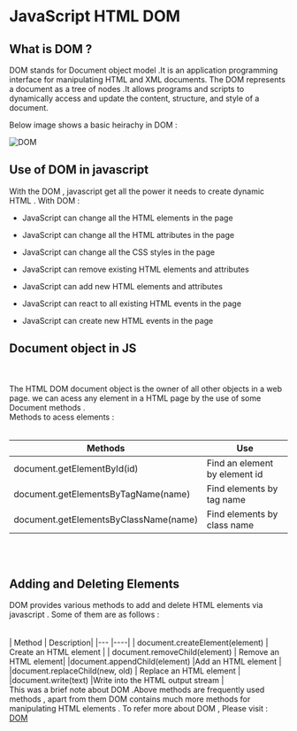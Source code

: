 

# JavaScript HTML DOM



## What is DOM ?
 DOM stands for Document object model .It is an application programming interface for manipulating HTML and XML documents. The DOM represents a document as a tree of nodes .It allows programs and scripts to dynamically access and update the content, structure, and style of a document.


Below image shows a basic heirachy in DOM :


![DOM ](https://searchengineland.com/figz/wp-content/seloads/2015/05/Microsoft-PowerPoint.jpg)


## Use of DOM in javascript 

With the DOM , javascript get all the power it needs to create dynamic HTML . With DOM :

* JavaScript can change all the HTML elements in the page

* JavaScript can change all the HTML attributes in the page

* JavaScript can change all the CSS styles in the page

* JavaScript can remove existing HTML elements and attributes 

* JavaScript can add new HTML elements and attributes

* JavaScript can react to all existing HTML events in the page

* JavaScript can create new HTML events in the page


## Document object in JS
<br>
<br>
The HTML DOM document object is the owner of all other objects in a  web page.  we can acess any element in a HTML page by the use of some Document methods . 
<br>
Methods to acess elements :
<br>

<br>

| Methods  | Use |
| ------------ | ------------- |
| document.getElementById(id) |  Find an element by element id |
| document.getElementsByTagName(name)  | Find elements by tag name  |
| document.getElementsByClassName(name)  | 	Find elements by class name  |

<br>
<br>

## Adding and Deleting Elements
DOM provides various methods to add and delete HTML elements via javascript . Some of them are as follows :
<br>
<br>
 <br>
| Method |	Description|
|--- |----|
|
document.createElement(element) |	Create an HTML element |
 | document.removeChild(element) |	Remove an HTML element|
|document.appendChild(element)	|Add an HTML element |
|document.replaceChild(new, old)	| Replace an HTML element |
|document.write(text)	|Write into the HTML output stream |
<br>
This was a brief  note about DOM .Above methods are frequently used methods , apart from them DOM contains much more methods for manipulating HTML elements . To refer more about DOM , Please visit : [DOM](https://www.w3schools.com/js/js_htmldom_document.asp) 
